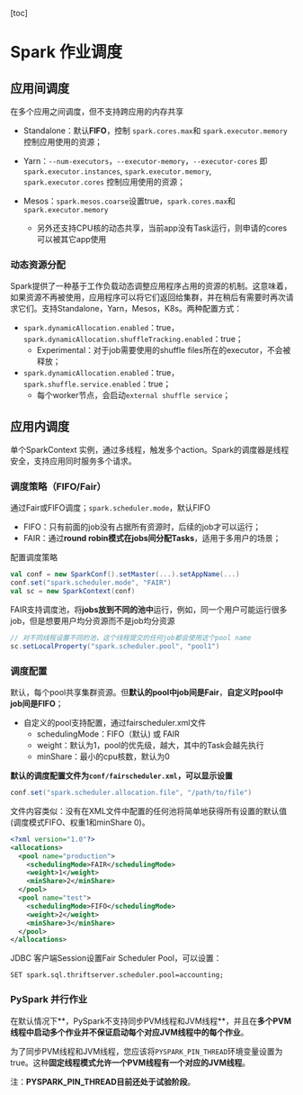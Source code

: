 [toc]

# Spark 作业调度

## 应用间调度

在多个应用之间调度，但不支持跨应用的内存共享

- Standalone：默认**FIFO**，控制 `spark.cores.max`和 `spark.executor.memory` 控制应用使用的资源；

- Yarn：`--num-executors`，`--executor-memory`，`--executor-cores` 即 `spark.executor.instances`, `spark.executor.memory`, `spark.executor.cores` 控制应用使用的资源；

- Mesos：`spark.mesos.coarse`设置true，`spark.cores.max`和`spark.executor.memory`
  - 另外还支持CPU核的动态共享，当前app没有Task运行，则申请的cores可以被其它app使用



### 动态资源分配

Spark提供了一种基于工作负载动态调整应用程序占用的资源的机制。这意味着，如果资源不再被使用，应用程序可以将它们返回给集群，并在稍后有需要时再次请求它们。支持Standalone，Yarn，Mesos，K8s。两种配置方式：

- `spark.dynamicAllocation.enabled`：true，`spark.dynamicAllocation.shuffleTracking.enabled`：true；
  - Experimental：对于job需要使用的shuffle files所在的executor，不会被释放；
- `spark.dynamicAllocation.enabled`：true，` spark.shuffle.service.enabled`：true；
  - 每个worker节点，会启动`external shuffle service`；





## 应用内调度

单个SparkContext 实例，通过多线程，触发多个action。Spark的调度器是线程安全，支持应用同时服务多个请求。



### 调度策略（FIFO/Fair）

通过Fair或FIFO调度；`spark.scheduler.mode`，默认FIFO

- FIFO：只有前面的job没有占据所有资源时，后续的job才可以运行；
- FAIR：通过**round robin模式在jobs间分配Tasks**，适用于多用户的场景；

配置调度策略

```scala
val conf = new SparkConf().setMaster(...).setAppName(...)
conf.set("spark.scheduler.mode", "FAIR")
val sc = new SparkContext(conf)
```

FAIR支持调度池，将**jobs放到不同的池中**运行，例如，同一个用户可能运行很多job，但是想要用户均分资源而不是job均分资源

```scala
// 对不同线程设置不同的池，这个线程提交的任何job都会使用这个pool name
sc.setLocalProperty("spark.scheduler.pool", "pool1")
```

### 调度配置

默认，每个pool共享集群资源。但**默认的pool中job间是Fair**，**自定义时pool中job间是FIFO**；

- 自定义的pool支持配置，通过fairscheduler.xml文件
  - schedulingMode：FIFO（默认) 或 FAIR
  - weight：默认为1，pool的优先级，越大，其中的Task会越先执行
  - minShare：最小的cpu核数，默认为0

**默认的调度配置文件为`conf/fairscheduler.xml`，可以显示设置**

```scala
conf.set("spark.scheduler.allocation.file", "/path/to/file")
```

文件内容类似：没有在XML文件中配置的任何池将简单地获得所有设置的默认值(调度模式FIFO、权重1和minShare 0)。

```xml
<?xml version="1.0"?>
<allocations>
  <pool name="production">
    <schedulingMode>FAIR</schedulingMode>
    <weight>1</weight>
    <minShare>2</minShare>
  </pool>
  <pool name="test">
    <schedulingMode>FIFO</schedulingMode>
    <weight>2</weight>
    <minShare>3</minShare>
  </pool>
</allocations>
```

JDBC 客户端Session设置Fair Scheduler Pool，可以设置：

```
SET spark.sql.thriftserver.scheduler.pool=accounting;
```

### PySpark 并行作业

在默认情况下**，PySpark不支持同步PVM线程和JVM线程**，并且在**多个PVM线程中启动多个作业并不保证启动每个对应JVM线程中的每个作业**。

为了同步PVM线程和JVM线程，您应该将`PYSPARK_PIN_THREAD`环境变量设置为true。这种**固定线程模式允许一个PVM线程有一个对应的JVM线程**。

注：**PYSPARK_PIN_THREAD目前还处于试验阶段**。